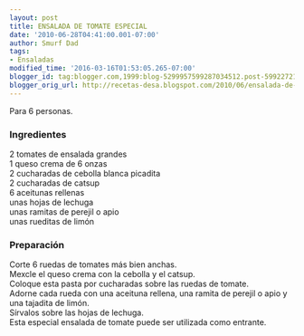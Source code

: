 ```yaml
---
layout: post
title: ENSALADA DE TOMATE ESPECIAL
date: '2010-06-28T04:41:00.001-07:00'
author: Smurf Dad
tags:
- Ensaladas
modified_time: '2016-03-16T01:53:05.265-07:00'
blogger_id: tag:blogger.com,1999:blog-5299957599287034512.post-5992272173399773024
blogger_orig_url: http://recetas-desa.blogspot.com/2010/06/ensalada-de-tomate-especial.html
---
```


Para 6 personas.<br /><h3>Ingredientes</h3>2 tomates de ensalada grandes<br />1 queso crema de 6 onzas<br />2 cucharadas de cebolla blanca picadita<br />2 cucharadas de catsup<br />6 aceitunas rellenas<br />unas hojas de lechuga<br />unas ramitas de perejil o apio<br />unas rueditas de limón<br /><h3>Preparación</h3>Corte 6 ruedas de tomates más bien anchas.<br />Mexcle el queso crema con la cebolla y el catsup.<br />Coloque esta pasta por cucharadas sobre las ruedas de tomate.<br />Adorne cada rueda con una aceituna rellena, una ramita de perejil o apio y una tajadita de limón.<br />Sírvalos sobre las hojas de lechuga.<br />Esta especial ensalada de tomate puede ser utilizada como entrante.